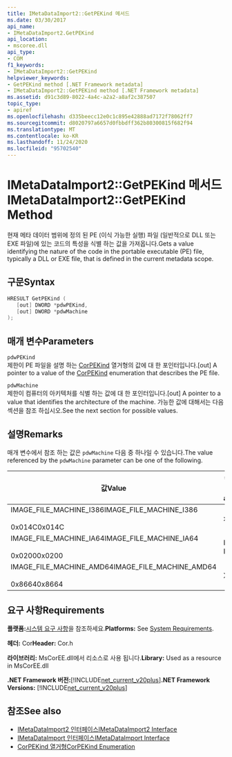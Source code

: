 ```yaml
---
title: IMetaDataImport2::GetPEKind 메서드
ms.date: 03/30/2017
api_name:
- IMetaDataImport2.GetPEKind
api_location:
- mscoree.dll
api_type:
- COM
f1_keywords:
- IMetaDataImport2::GetPEKind
helpviewer_keywords:
- GetPEKind method [.NET Framework metadata]
- IMetaDataImport2::GetPEKind method [.NET Framework metadata]
ms.assetid: d91c3d89-8022-4a4c-a2a2-a8af2c387507
topic_type:
- apiref
ms.openlocfilehash: d335beecc12e0c1c895e42888ad7172f78062ff7
ms.sourcegitcommit: d8020797a6657d0fbbdff362b80300815f682f94
ms.translationtype: MT
ms.contentlocale: ko-KR
ms.lasthandoff: 11/24/2020
ms.locfileid: "95702540"
---
```

# <a name="imetadataimport2getpekind-method"></a><span data-ttu-id="7f0fa-102">IMetaDataImport2::GetPEKind 메서드</span><span class="sxs-lookup"><span data-stu-id="7f0fa-102">IMetaDataImport2::GetPEKind Method</span></span>

<span data-ttu-id="7f0fa-103">현재 메타 데이터 범위에 정의 된 PE (이식 가능한 실행) 파일 (일반적으로 DLL 또는 EXE 파일)에 있는 코드의 특성을 식별 하는 값을 가져옵니다.</span><span class="sxs-lookup"><span data-stu-id="7f0fa-103">Gets a value identifying the nature of the code in the portable executable (PE) file, typically a DLL or EXE file, that is defined in the current metadata scope.</span></span>  
  
## <a name="syntax"></a><span data-ttu-id="7f0fa-104">구문</span><span class="sxs-lookup"><span data-stu-id="7f0fa-104">Syntax</span></span>  
  
```cpp  
HRESULT GetPEKind (  
   [out] DWORD *pdwPEKind,  
   [out] DWORD *pdwMachine  
);  
```  
  
## <a name="parameters"></a><span data-ttu-id="7f0fa-105">매개 변수</span><span class="sxs-lookup"><span data-stu-id="7f0fa-105">Parameters</span></span>  

 `pdwPEKind`  
 <span data-ttu-id="7f0fa-106">제한이 PE 파일을 설명 하는 [CorPEKind](corpekind-enumeration.md) 열거형의 값에 대 한 포인터입니다.</span><span class="sxs-lookup"><span data-stu-id="7f0fa-106">[out] A pointer to a value of the [CorPEKind](corpekind-enumeration.md) enumeration that describes the PE file.</span></span>  
  
 `pdwMachine`  
 <span data-ttu-id="7f0fa-107">제한이 컴퓨터의 아키텍처를 식별 하는 값에 대 한 포인터입니다.</span><span class="sxs-lookup"><span data-stu-id="7f0fa-107">[out] A pointer to a value that identifies the architecture of the machine.</span></span> <span data-ttu-id="7f0fa-108">가능한 값에 대해서는 다음 섹션을 참조 하십시오.</span><span class="sxs-lookup"><span data-stu-id="7f0fa-108">See the next section for possible values.</span></span>  
  
## <a name="remarks"></a><span data-ttu-id="7f0fa-109">설명</span><span class="sxs-lookup"><span data-stu-id="7f0fa-109">Remarks</span></span>  

 <span data-ttu-id="7f0fa-110">매개 변수에서 참조 하는 값은 `pdwMachine` 다음 중 하나일 수 있습니다.</span><span class="sxs-lookup"><span data-stu-id="7f0fa-110">The value referenced by the `pdwMachine` parameter can be one of the following.</span></span>  
  
|<span data-ttu-id="7f0fa-111">값</span><span class="sxs-lookup"><span data-stu-id="7f0fa-111">Value</span></span>|<span data-ttu-id="7f0fa-112">컴퓨터 아키텍처</span><span class="sxs-lookup"><span data-stu-id="7f0fa-112">Machine architecture</span></span>|  
|-----------|--------------------------|  
|<span data-ttu-id="7f0fa-113">IMAGE_FILE_MACHINE_I386</span><span class="sxs-lookup"><span data-stu-id="7f0fa-113">IMAGE_FILE_MACHINE_I386</span></span><br /><br /> <span data-ttu-id="7f0fa-114">0x014C</span><span class="sxs-lookup"><span data-stu-id="7f0fa-114">0x014C</span></span>|<span data-ttu-id="7f0fa-115">x86</span><span class="sxs-lookup"><span data-stu-id="7f0fa-115">x86</span></span>|  
|<span data-ttu-id="7f0fa-116">IMAGE_FILE_MACHINE_IA64</span><span class="sxs-lookup"><span data-stu-id="7f0fa-116">IMAGE_FILE_MACHINE_IA64</span></span><br /><br /> <span data-ttu-id="7f0fa-117">0x0200</span><span class="sxs-lookup"><span data-stu-id="7f0fa-117">0x0200</span></span>|<span data-ttu-id="7f0fa-118">Intel IPF</span><span class="sxs-lookup"><span data-stu-id="7f0fa-118">Intel IPF</span></span>|  
|<span data-ttu-id="7f0fa-119">IMAGE_FILE_MACHINE_AMD64</span><span class="sxs-lookup"><span data-stu-id="7f0fa-119">IMAGE_FILE_MACHINE_AMD64</span></span><br /><br /> <span data-ttu-id="7f0fa-120">0x8664</span><span class="sxs-lookup"><span data-stu-id="7f0fa-120">0x8664</span></span>|<span data-ttu-id="7f0fa-121">X64</span><span class="sxs-lookup"><span data-stu-id="7f0fa-121">x64</span></span>|  
  
## <a name="requirements"></a><span data-ttu-id="7f0fa-122">요구 사항</span><span class="sxs-lookup"><span data-stu-id="7f0fa-122">Requirements</span></span>  

 <span data-ttu-id="7f0fa-123">**플랫폼:**[시스템 요구 사항](../../get-started/system-requirements.md)을 참조하세요.</span><span class="sxs-lookup"><span data-stu-id="7f0fa-123">**Platforms:** See [System Requirements](../../get-started/system-requirements.md).</span></span>  
  
 <span data-ttu-id="7f0fa-124">**헤더:** Cor</span><span class="sxs-lookup"><span data-stu-id="7f0fa-124">**Header:** Cor.h</span></span>  
  
 <span data-ttu-id="7f0fa-125">**라이브러리:** MsCorEE.dll에서 리소스로 사용 됩니다.</span><span class="sxs-lookup"><span data-stu-id="7f0fa-125">**Library:** Used as a resource in MsCorEE.dll</span></span>  
  
 <span data-ttu-id="7f0fa-126">**.NET Framework 버전:**[!INCLUDE[net_current_v20plus](../../../../includes/net-current-v20plus-md.md)]</span><span class="sxs-lookup"><span data-stu-id="7f0fa-126">**.NET Framework Versions:** [!INCLUDE[net_current_v20plus](../../../../includes/net-current-v20plus-md.md)]</span></span>  
  
## <a name="see-also"></a><span data-ttu-id="7f0fa-127">참조</span><span class="sxs-lookup"><span data-stu-id="7f0fa-127">See also</span></span>

- [<span data-ttu-id="7f0fa-128">IMetaDataImport2 인터페이스</span><span class="sxs-lookup"><span data-stu-id="7f0fa-128">IMetaDataImport2 Interface</span></span>](imetadataimport2-interface.md)
- [<span data-ttu-id="7f0fa-129">IMetaDataImport 인터페이스</span><span class="sxs-lookup"><span data-stu-id="7f0fa-129">IMetaDataImport Interface</span></span>](imetadataimport-interface.md)
- [<span data-ttu-id="7f0fa-130">CorPEKind 열거형</span><span class="sxs-lookup"><span data-stu-id="7f0fa-130">CorPEKind Enumeration</span></span>](corpekind-enumeration.md)

